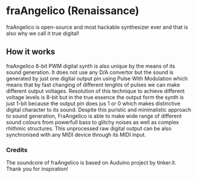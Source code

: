 fraAngelico (Renaissance)
===========

fraAngelico is open-source and most hackable synthesizer ever and that is also why we call it true digital!

## How it works
fraAngelico 8-bit PWM digital synth is also unique by the means of its sound generation. It does not use any D/A convertor but the sound is generated by just one digital output pin using Pulse With Modulation which means that by fast changing of different lenghts of pulses we can make different output voltages. Resolution of this technique to achieve different voltage levels is 8-bit but in the true essence the output form the synth is just 1-bit because the output pin does jus 1 or 0 which makes distinctive digital character to its sound.
Despite this puristic and minimalistic approach to sound generation, FraAngelico is able to make wide range of different sound colours from powerfull bass to glitchy noises as well as complex rhithmic structures.
This unprocessed raw digital output can be also synchronised with any MIDI device through its MIDI input.

### Credits

The soundcore of fraAngelico is based on Auduino project by tinker.it. Thank you for inspiration!
